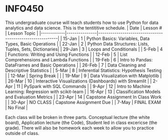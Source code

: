# INFO450
This undergraduate course will teach students how to use Python for data analytics and data science. This is the tentititive schedule.
| Date       | Lesson #      | Lesson Topic                                             |
|------------|---------------|----------------------------------------------------------|
| 15-Jan     | 1             | Python Basics: Variables, Data Types, Basic Operations   |
| 22-Jan     | 2             | Python Data Structures: Lists, Tuples, Sets, Dictionaries|
| 29-Jan     | 3             | Loops and Conditionals                                   |
| 5-Feb      | 4             | Functions: Writing and Using Functions                   |
| 12-Feb     | 5             | List Comprehensions and Lambda Functions                 |
| 19-Feb     | 6             | Intro to Pandas: DataFrames and Basic Operations         |
| 26-Feb     | 7             | Data Cleaning and Descriptive Statistics                 |
| 5-Mar      | 8             | Inferential Statistics: Hypothesis Testing               |
| 12-Mar     | Spring Break  |                                                          |
| 19-Mar     | 9             | Data Visualization with Matplotlib                       |
| 26-Mar     | 10            | Interactive Visualizations (Dashboards) with Streamlit   |
| 2-Apr      | 11            | PySpark with SQL Commands                                |
| 9-Apr      | 12            | Intro to Machine Learning: Regression with scikit-learn  |
| 16-Apr     | 13            | Classification Models and Evaluation Metrics             |
| 23-Apr     | 14            | Capstone Assignment In Class Work                        |
| 30-Apr     | NO CLASS      | Capstone Assignment Due                                  |
| 7-May      | FINAL EXAM    | No Final                                                 |  


Each class will be broken in three parts.  Conceptual lecture (the white board), Application lecture (the Code), Student led in class excericse (the grade).  There will also be homework each week to allow you to practice outside of class.


